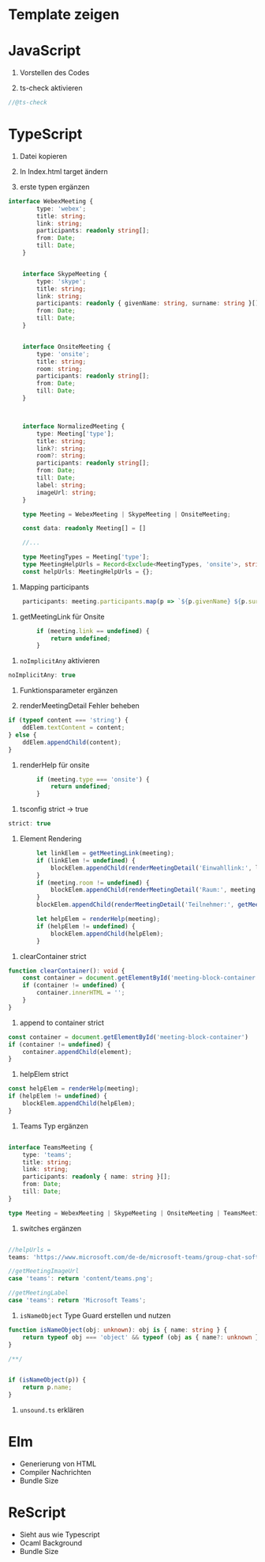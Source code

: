 # Template zeigen

# JavaScript

1. Vorstellen des Codes

1. ts-check aktivieren
```typescript
//@ts-check
```

# TypeScript

1. Datei kopieren

1. In Index.html target ändern

1. erste typen ergänzen

```typescript
interface WebexMeeting {
        type: 'webex';
        title: string;
        link: string;
        participants: readonly string[];
        from: Date;
        till: Date;
    }


    interface SkypeMeeting {
        type: 'skype';
        title: string;
        link: string;
        participants: readonly { givenName: string, surname: string }[];
        from: Date;
        till: Date;
    }


    interface OnsiteMeeting {
        type: 'onsite';
        title: string;
        room: string;
        participants: readonly string[];
        from: Date;
        till: Date;
    }



    interface NormalizedMeeting {
        type: Meeting['type'];
        title: string;
        link?: string;
        room?: string;
        participants: readonly string[];
        from: Date;
        till: Date;
        label: string;
        imageUrl: string;
    }

    type Meeting = WebexMeeting | SkypeMeeting | OnsiteMeeting;

    const data: readonly Meeting[] = []

    //...

    type MeetingTypes = Meeting['type'];
    type MeetingHelpUrls = Record<Exclude<MeetingTypes, 'onsite'>, string>;
    const helpUrls: MeetingHelpUrls = {};


```

1. Mapping participants

```typescript
    participants: meeting.participants.map(p => `${p.givenName} ${p.surname}`)
```

1. getMeetingLink für Onsite

```typescript
        if (meeting.link == undefined) {
            return undefined;
        }
```

1. `noImplicitAny` aktivieren

```typescript
noImplicitAny: true
```

1. Funktionsparameter ergänzen

1. renderMeetingDetail Fehler beheben

```typescript
if (typeof content === 'string') {
    ddElem.textContent = content;
} else {
    ddElem.appendChild(content);
}
```

1. renderHelp für onsite
```typescript
        if (meeting.type === 'onsite') {
            return undefined;
        }
```

1. tsconfig strict -> true

```typescript
strict: true
```

1. Element Rendering

```typescript
        let linkElem = getMeetingLink(meeting);
        if (linkElem != undefined) {
            blockElem.appendChild(renderMeetingDetail('Einwahllink:', linkElem));
        }
        if (meeting.room != undefined) {
            blockElem.appendChild(renderMeetingDetail('Raum:', meeting.room));
        }
        blockElem.appendChild(renderMeetingDetail('Teilnehmer:', getMeetingParticipants(meeting)));

        let helpElem = renderHelp(meeting);
        if (helpElem != undefined) {
            blockElem.appendChild(helpElem);
        }
```

1. clearContainer strict

```typescript
function clearContainer(): void {
    const container = document.getElementById('meeting-block-container');
    if (container != undefined) {
        container.innerHTML = '';
    }
}
```

1. append to container strict

```typescript
const container = document.getElementById('meeting-block-container')
if (container != undefined) {
    container.appendChild(element);
}
```


1. helpElem strict

```typescript
const helpElem = renderHelp(meeting);
if (helpElem != undefined) {
    blockElem.appendChild(helpElem);
}
```



1. Teams Typ ergänzen

```typescript

interface TeamsMeeting {
    type: 'teams';
    title: string;
    link: string;
    participants: readonly { name: string }[];
    from: Date;
    till: Date;
}

type Meeting = WebexMeeting | SkypeMeeting | OnsiteMeeting | TeamsMeeting;
```

1. switches ergänzen

```typescript

//helpUrls = 
teams: 'https://www.microsoft.com/de-de/microsoft-teams/group-chat-software',

//getMeetingImageUrl
case 'teams': return 'content/teams.png';

//getMeetingLabel
case 'teams': return 'Microsoft Teams';


```

1. `isNameObject` Type Guard  erstellen und nutzen

```typescript
function isNameObject(obj: unknown): obj is { name: string } {
    return typeof obj === 'object' && typeof (obj as { name?: unknown }).name === 'string';
}

/**/


if (isNameObject(p)) {
    return p.name;
}
```

1. `unsound.ts` erklären


# Elm

- Generierung von HTML
- Compiler Nachrichten
- Bundle Size

# ReScript
- Sieht aus wie Typescript 
- Ocaml Background
- Bundle Size